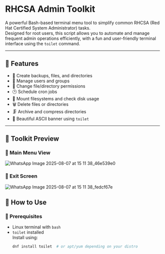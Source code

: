 # RHCSA Admin Toolkit

A powerful Bash-based terminal menu tool to simplify common RHCSA (Red Hat Certified System Administrator) tasks.  
Designed for root users, this script allows you to automate and manage frequent admin operations efficiently, with a fun and user-friendly terminal interface using the `toilet` command.

---

## 🌟 Features

- 📁 Create backups, files, and directories  
- 👤 Manage users and groups  
- 🔐 Change file/directory permissions  
- 🕒 Schedule cron jobs  
- 💾 Mount filesystems and check disk usage  
- 🗑️ Delete files or directories  
- 🗜️ Archive and compress directories  
- 🎨 Beautiful ASCII banner using `toilet`

---

## 🧰 Toolkit Preview

### 📸 Main Menu View


![WhatsApp Image 2025-08-07 at 15 11 38_46e539e0](https://github.com/user-attachments/assets/5a856e99-d0a3-427b-ab76-e380e1f1fb99)


### 📸 Exit Screen

![WhatsApp Image 2025-08-07 at 15 11 38_fedcf67e](https://github.com/user-attachments/assets/836e0818-7536-48f1-9794-f767e5246f2b)




## 🚀 How to Use

### 📌 Prerequisites
- Linux terminal with `bash`
- `toilet` installed  
  Install using:
  ```bash
  dnf install toilet  # or apt/yum depending on your distro
